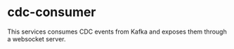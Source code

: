 # cdc-consumer

This services consumes CDC events from Kafka and exposes them 
through a websocket server.
